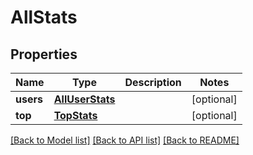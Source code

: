 # AllStats

## Properties
Name | Type | Description | Notes
------------ | ------------- | ------------- | -------------
**users** | [**AllUserStats**](AllUserStats.md) |  | [optional] 
**top** | [**TopStats**](TopStats.md) |  | [optional] 

[[Back to Model list]](../README.md#documentation-for-models) [[Back to API list]](../README.md#documentation-for-api-endpoints) [[Back to README]](../README.md)

